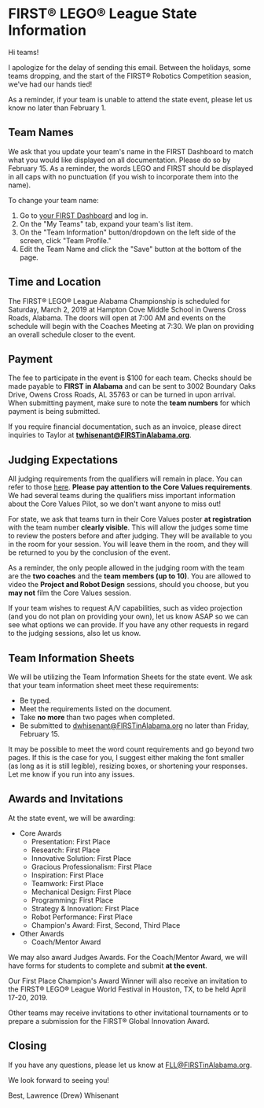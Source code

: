 # FIRST® LEGO® League State Information

Hi teams!

I apologize for the delay of sending this email. Between the holidays, some teams dropping, and the start of the FIRST® Robotics Competition seasion, we've had our hands tied!

As a reminder, if your team is unable to attend the state event, please let us know no later than February 1.

## Team Names

We ask that you update your team's name in the FIRST Dashboard to match what you would like displayed on all documentation. Please do so by February 15. As a reminder, the words LEGO and FIRST should be displayed in all caps with no punctuation (if you wish to incorporate them into the name).

To change your team name:

1. Go to [your FIRST Dashboard](https://www.firstinspires.org) and log in.
2. On the "My Teams" tab, expand your team's list item.
3. On the "Team Information" button/dropdown on the left side of the screen, click "Team Profile."
4. Edit the Team Name and click the "Save" button at the bottom of the page.

## Time and Location

The FIRST® LEGO® League Alabama Championship is scheduled for Saturday, March 2, 2019 at Hampton Cove Middle School in Owens Cross Roads, Alabama. The doors will open at 7:00 AM and events on the schedule will begin with the Coaches Meeting at 7:30. We plan on providing an overall schedule closer to the event.

## Payment

The fee to participate in the event is $100 for each team. Checks should be made payable to **FIRST in Alabama** and can be sent to 3002 Boundary Oaks Drive, Owens Cross Roads, AL 35763 or can be turned in upon arrival. When submitting payment, make sure to note the **team numbers** for which payment is being submitted.

If you require financial documentation, such as an invoice, please direct inquiries to Taylor at **twhisenant@FIRSTinAlabama.org**.

## Judging Expectations

All judging requirements from the qualifiers will remain in place. You can refer to those [here](https://github.com/drewwhis/alabama-first-lego-league/tree/master/2018-2019/judging). **Please pay attention to the Core Values requirements**. We had several teams during the qualifiers miss important information about the Core Values Pilot, so we don't want anyone to miss out!

For state, we ask that teams turn in their Core Values poster **at registration** with the team number **clearly visible**. This will allow the judges some time to review the posters before and after judging. They will be available to you in the room for your session. You will leave them in the room, and they will be returned to you by the conclusion of the event.

As a reminder, the only people allowed in the judging room with the team are the **two coaches** and the **team members (up to 10)**. You are allowed to video the **Project and Robot Design** sessions, should you choose, but you **may not** film the Core Values session.

If your team wishes to request A/V capabilities, such as video projection (and you do not plan on providing your own), let us know ASAP so we can see what options we can provide. If you have any other requests in regard to the judging sessions, also let us know.

## Team Information Sheets

We will be utilizing the Team Information Sheets for the state event. We ask that your team information sheet meet these requirements:

- Be typed.
- Meet the requirements listed on the document.
- Take **no more** than two pages when completed.
- Be submitted to dwhisenant@FIRSTinAlabama.org no later than Friday, February 15.

It may be possible to meet the word count requirements and go beyond two pages. If this is the case for you, I suggest either making the font smaller (as long as it is still legible), resizing boxes, or shortening your responses. Let me know if you run into any issues.

## Awards and Invitations

At the state event, we will be awarding:

- Core Awards
  - Presentation: First Place
  - Research: First Place
  - Innovative Solution: First Place
  - Gracious Professionalism: First Place
  - Inspiration: First Place
  - Teamwork: First Place
  - Mechanical Design: First Place
  - Programming: First Place
  - Strategy & Innovation: First Place
  - Robot Performance: First Place
  - Champion's Award: First, Second, Third Place
- Other Awards
  - Coach/Mentor Award

We may also award Judges Awards. For the Coach/Mentor Award, we will have forms for students to complete and submit **at the event**.

Our First Place Champion's Award Winner will also receive an invitation to the FIRST® LEGO® League World Festival in Houston, TX, to be held April 17-20, 2019.

Other teams may receive invitations to other invitational tournaments or to prepare a submission for the FIRST® Global Innovation Award.

## Closing

If you have any questions, please let us know at FLL@FIRSTinAlabama.org.

We look forward to seeing you!

Best,
Lawrence (Drew) Whisenant